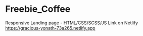 # Freebie_Coffee
Responsive Landing page - HTML/CSS/SCSS/JS
Link on Netlify 
https://gracious-yonath-73a265.netlify.app
